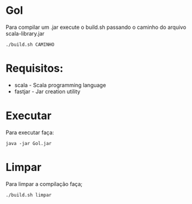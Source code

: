 # Gol
Para compilar um .jar execute o build.sh passando o caminho do arquivo scala-library.jar
```
./build.sh CAMINHO
```
# Requisitos:
  * scala - Scala programming language
  * fastjar - Jar creation utility
# Executar
Para executar faça:
```
java -jar Gol.jar
```
# Limpar
Para limpar a compilação faça;
```
./build.sh limpar
```
